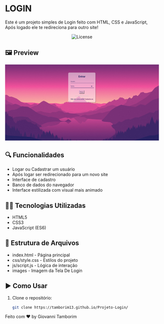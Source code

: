 # LOGIN

Este é um projeto simples de Login feito com HTML, CSS e JavaScript, Após logado ele te redireciona para outro site!

<p align="center">
  <img alt="License" src="https://img.shields.io/static/v1?label=license&message=MIT&color=49AA26&labelColor=000000">
</p>

## 🖼️ Preview

![Interface login](./preview.png)

## 🔍 Funcionalidades

- Logar ou Cadastrar um usuário
- Após logar ser redirecionado para um novo site
- Interface de cadastro
- Banco de dados do navegador
- Interface estilizada com visual mais animado

## 🧑‍💻 Tecnologias Utilizadas

- HTML5
- CSS3
- JavaScript (ES6)


## 📁 Estrutura de Arquivos
- index.html - Página principal
- css/style.css - Estilos do projeto
- js/script.js - Lógica de interação 
- images - Imagem da Tela De Login


## ▶️ Como Usar

1. Clone o repositório:
   ```bash
   git clone https://tamborim13.github.io/Projeto-Login/

Feito com ♥ by  Giovanni Tamborim 